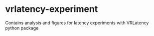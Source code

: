 # vrlatency-experiment
Contains analysis and figures for latency experiments with VRLatency python package
